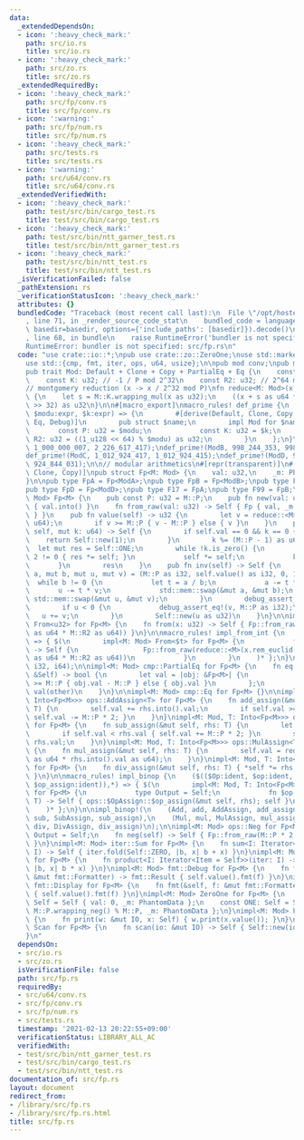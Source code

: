 ```yaml
---
data:
  _extendedDependsOn:
  - icon: ':heavy_check_mark:'
    path: src/io.rs
    title: src/io.rs
  - icon: ':heavy_check_mark:'
    path: src/zo.rs
    title: src/zo.rs
  _extendedRequiredBy:
  - icon: ':heavy_check_mark:'
    path: src/fp/conv.rs
    title: src/fp/conv.rs
  - icon: ':warning:'
    path: src/fp/num.rs
    title: src/fp/num.rs
  - icon: ':heavy_check_mark:'
    path: src/tests.rs
    title: src/tests.rs
  - icon: ':warning:'
    path: src/u64/conv.rs
    title: src/u64/conv.rs
  _extendedVerifiedWith:
  - icon: ':heavy_check_mark:'
    path: test/src/bin/cargo_test.rs
    title: test/src/bin/cargo_test.rs
  - icon: ':heavy_check_mark:'
    path: test/src/bin/ntt_garner_test.rs
    title: test/src/bin/ntt_garner_test.rs
  - icon: ':heavy_check_mark:'
    path: test/src/bin/ntt_test.rs
    title: test/src/bin/ntt_test.rs
  _isVerificationFailed: false
  _pathExtension: rs
  _verificationStatusIcon: ':heavy_check_mark:'
  attributes: {}
  bundledCode: "Traceback (most recent call last):\n  File \"/opt/hostedtoolcache/Python/3.9.1/x64/lib/python3.9/site-packages/onlinejudge_verify/documentation/build.py\"\
    , line 71, in _render_source_code_stat\n    bundled_code = language.bundle(stat.path,\
    \ basedir=basedir, options={'include_paths': [basedir]}).decode()\n  File \"/opt/hostedtoolcache/Python/3.9.1/x64/lib/python3.9/site-packages/onlinejudge_verify/languages/user_defined.py\"\
    , line 68, in bundle\n    raise RuntimeError('bundler is not specified: {}'.format(path.as_posix()))\n\
    RuntimeError: bundler is not specified: src/fp.rs\n"
  code: "use crate::io::*;\npub use crate::zo::ZeroOne;\nuse std::marker::PhantomData;\n\
    use std::{cmp, fmt, iter, ops, u64, usize};\n\npub mod conv;\npub mod num;\n\n\
    pub trait Mod: Default + Clone + Copy + PartialEq + Eq {\n    const P: u32;\n\
    \    const K: u32; // -1 / P mod 2^32\n    const R2: u32; // 2^64 mod P\n}\n\n\
    // montgomery reduction (x -> x / 2^32 mod P)\nfn reduce<M: Mod>(x: u64) -> u32\
    \ {\n    let s = M::K.wrapping_mul(x as u32);\n    ((x + s as u64 * M::P as u64)\
    \ >> 32) as u32\n}\n\n#[macro_export]\nmacro_rules! def_prime {\n    ($name:ident,\
    \ $modu:expr, $k:expr) => {\n        #[derive(Default, Clone, Copy, PartialEq,\
    \ Eq, Debug)]\n        pub struct $name;\n        impl Mod for $name {\n     \
    \       const P: u32 = $modu;\n            const K: u32 = $k;\n            const\
    \ R2: u32 = ((1_u128 << 64) % $modu) as u32;\n        }\n    };\n}\n\ndef_prime!(ModA,\
    \ 1_000_000_007, 2_226_617_417);\ndef_prime!(ModB, 998_244_353, 998_244_351);\n\
    def_prime!(ModC, 1_012_924_417, 1_012_924_415);\ndef_prime!(ModD, 924_844_033,\
    \ 924_844_031);\n\n// modular arithmetics\n#[repr(transparent)]\n#[derive(Default,\
    \ Clone, Copy)]\npub struct Fp<M: Mod> {\n    val: u32,\n    _m: PhantomData<M>,\n\
    }\n\npub type FpA = Fp<ModA>;\npub type FpB = Fp<ModB>;\npub type FpC = Fp<ModC>;\n\
    pub type FpD = Fp<ModD>;\npub type F17 = FpA;\npub type F99 = FpB;\n\nimpl<M:\
    \ Mod> Fp<M> {\n    pub const P: u32 = M::P;\n    pub fn new(val: u32) -> Self\
    \ { val.into() }\n    fn from_raw(val: u32) -> Self { Fp { val, _m: PhantomData\
    \ } }\n    pub fn value(self) -> u32 {\n        let v = reduce::<M>(self.val as\
    \ u64);\n        if v >= M::P { v - M::P } else { v }\n    }\n    pub fn pow(mut\
    \ self, mut k: u64) -> Self {\n        if self.val == 0 && k == 0 {\n        \
    \    return Self::new(1);\n        }\n        k %= (M::P - 1) as u64;\n      \
    \  let mut res = Self::ONE;\n        while !k.is_zero() {\n            if k %\
    \ 2 != 0 { res *= self; }\n            self *= self;\n            k >>= 1;\n \
    \       }\n        res\n    }\n    pub fn inv(self) -> Self {\n        let (mut\
    \ a, mut b, mut u, mut v) = (M::P as i32, self.value() as i32, 0, 1);\n      \
    \  while b != 0 {\n            let t = a / b;\n            a -= t * b;\n     \
    \       u -= t * v;\n            std::mem::swap(&mut a, &mut b);\n           \
    \ std::mem::swap(&mut u, &mut v);\n        }\n        debug_assert_eq!(a, 1);\n\
    \        if u < 0 {\n            debug_assert_eq!(v, M::P as i32);\n         \
    \   u += v;\n        }\n        Self::new(u as u32)\n    }\n}\n\nimpl<M: Mod>\
    \ From<u32> for Fp<M> {\n    fn from(x: u32) -> Self { Fp::from_raw(reduce::<M>(x\
    \ as u64 * M::R2 as u64)) }\n}\n\nmacro_rules! impl_from_int {\n    ($($t:ty),*)\
    \ => { $(\n        impl<M: Mod> From<$t> for Fp<M> {\n            fn from(x: $t)\
    \ -> Self {\n                Fp::from_raw(reduce::<M>(x.rem_euclid(M::P as _)\
    \ as u64 * M::R2 as u64))\n            }\n        }\n    )* };\n}\n\nimpl_from_int!(u64,\
    \ i32, i64);\n\nimpl<M: Mod> cmp::PartialEq for Fp<M> {\n    fn eq(&self, other:\
    \ &Self) -> bool {\n        let val = |obj: &Fp<M>| {\n            if obj.val\
    \ >= M::P { obj.val - M::P } else { obj.val }\n        };\n        val(self) ==\
    \ val(other)\n    }\n}\n\nimpl<M: Mod> cmp::Eq for Fp<M> {}\n\nimpl<M: Mod, T:\
    \ Into<Fp<M>>> ops::AddAssign<T> for Fp<M> {\n    fn add_assign(&mut self, rhs:\
    \ T) {\n        self.val += rhs.into().val;\n        if self.val >= M::P * 2 {\
    \ self.val -= M::P * 2; }\n    }\n}\nimpl<M: Mod, T: Into<Fp<M>>> ops::SubAssign<T>\
    \ for Fp<M> {\n    fn sub_assign(&mut self, rhs: T) {\n        let rhs = rhs.into();\n\
    \        if self.val < rhs.val { self.val += M::P * 2; }\n        self.val -=\
    \ rhs.val;\n    }\n}\nimpl<M: Mod, T: Into<Fp<M>>> ops::MulAssign<T> for Fp<M>\
    \ {\n    fn mul_assign(&mut self, rhs: T) {\n        self.val = reduce::<M>(self.val\
    \ as u64 * rhs.into().val as u64);\n    }\n}\nimpl<M: Mod, T: Into<Fp<M>>> ops::DivAssign<T>\
    \ for Fp<M> {\n    fn div_assign(&mut self, rhs: T) { *self *= rhs.into().inv();\
    \ }\n}\n\nmacro_rules! impl_binop {\n    ($(($Op:ident, $op:ident, $OpAssign:ident,\
    \ $op_assign:ident)),*) => { $(\n        impl<M: Mod, T: Into<Fp<M>>> ops::$Op<T>\
    \ for Fp<M> {\n            type Output = Self;\n            fn $op(mut self, rhs:\
    \ T) -> Self { ops::$OpAssign::$op_assign(&mut self, rhs); self }\n        }\n\
    \    )* };\n}\n\nimpl_binop!(\n    (Add, add, AddAssign, add_assign),\n    (Sub,\
    \ sub, SubAssign, sub_assign),\n    (Mul, mul, MulAssign, mul_assign),\n    (Div,\
    \ div, DivAssign, div_assign)\n);\n\nimpl<M: Mod> ops::Neg for Fp<M> {\n    type\
    \ Output = Self;\n    fn neg(self) -> Self { Fp::from_raw(M::P * 2 - self.val)\
    \ }\n}\nimpl<M: Mod> iter::Sum for Fp<M> {\n    fn sum<I: Iterator<Item = Self>>(iter:\
    \ I) -> Self { iter.fold(Self::ZERO, |b, x| b + x) }\n}\nimpl<M: Mod> iter::Product\
    \ for Fp<M> {\n    fn product<I: Iterator<Item = Self>>(iter: I) -> Self { iter.fold(Self::ONE,\
    \ |b, x| b * x) }\n}\nimpl<M: Mod> fmt::Debug for Fp<M> {\n    fn fmt(&self, f:\
    \ &mut fmt::Formatter) -> fmt::Result { self.value().fmt(f) }\n}\nimpl<M: Mod>\
    \ fmt::Display for Fp<M> {\n    fn fmt(&self, f: &mut fmt::Formatter) -> fmt::Result\
    \ { self.value().fmt(f) }\n}\nimpl<M: Mod> ZeroOne for Fp<M> {\n    const ZERO:\
    \ Self = Self { val: 0, _m: PhantomData };\n    const ONE: Self = Self { val:\
    \ M::P.wrapping_neg() % M::P, _m: PhantomData };\n}\nimpl<M: Mod> Print for Fp<M>\
    \ {\n    fn print(w: &mut IO, x: Self) { w.print(x.value()); }\n}\nimpl<M: Mod>\
    \ Scan for Fp<M> {\n    fn scan(io: &mut IO) -> Self { Self::new(io.scan()) }\n\
    }\n"
  dependsOn:
  - src/io.rs
  - src/zo.rs
  isVerificationFile: false
  path: src/fp.rs
  requiredBy:
  - src/u64/conv.rs
  - src/fp/conv.rs
  - src/fp/num.rs
  - src/tests.rs
  timestamp: '2021-02-13 20:22:55+09:00'
  verificationStatus: LIBRARY_ALL_AC
  verifiedWith:
  - test/src/bin/ntt_garner_test.rs
  - test/src/bin/cargo_test.rs
  - test/src/bin/ntt_test.rs
documentation_of: src/fp.rs
layout: document
redirect_from:
- /library/src/fp.rs
- /library/src/fp.rs.html
title: src/fp.rs
---
```

